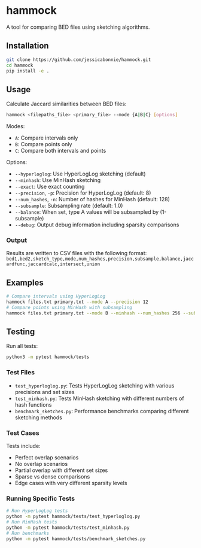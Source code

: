 # hammock

A tool for comparing BED files using sketching algorithms.

## Installation

```bash
git clone https://github.com/jessicabonnie/hammock.git
cd hammock
pip install -e .
```

## Usage

Calculate Jaccard similarities between BED files:
```bash
hammock <filepaths_file> <primary_file> --mode {A|B|C} [options]
```


Modes:
- `A`: Compare intervals only
- `B`: Compare points only
- `C`: Compare both intervals and points

Options:
- `--hyperloglog`: Use HyperLogLog sketching (default)
- `--minhash`: Use MinHash sketching
- `--exact`: Use exact counting
- `--precision`, `-p`: Precision for HyperLogLog (default: 8)
- `--num_hashes`, `-n`: Number of hashes for MinHash (default: 128)
- `--subsample`: Subsampling rate (default: 1.0)
- `--balance`: When set, type A values will be subsampled by (1-subsample)
- `--debug`: Output debug information including sparsity comparisons

### Output

Results are written to CSV files with the following format:
```bed1,bed2,sketch_type,mode,num_hashes,precision,subsample,balance,jaccardfunc,jaccardcalc,intersect,union```


## Examples

```bash
# Compare intervals using HyperLogLog
hammock files.txt primary.txt --mode A --precision 12
# Compare points using MinHash with subsampling
hammock files.txt primary.txt --mode B --minhash --num_hashes 256 --subsample 0.1
```

## Testing

Run all tests:
```bash
python3 -m pytest hammock/tests
```

### Test Files
- `test_hyperloglog.py`: Tests HyperLogLog sketching with various precisions and set sizes
- `test_minhash.py`: Tests MinHash sketching with different numbers of hash functions
- `benchmark_sketches.py`: Performance benchmarks comparing different sketching methods

### Test Cases
Tests include:
- Perfect overlap scenarios
- No overlap scenarios
- Partial overlap with different set sizes
- Sparse vs dense comparisons
- Edge cases with very different sparsity levels

### Running Specific Tests

```bash
# Run HyperLogLog tests
python -m pytest hammock/tests/test_hyperloglog.py
# Run MinHash tests
python -m pytest hammock/tests/test_minhash.py
# Run benchmarks
python -m pytest hammock/tests/benchmark_sketches.py
```
